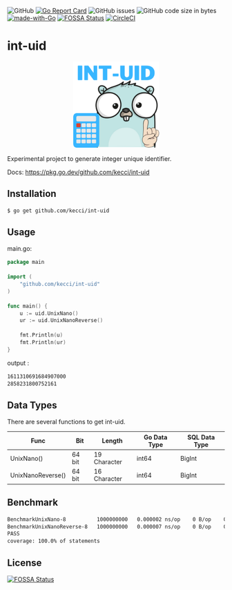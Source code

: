 ![GitHub](https://img.shields.io/github/license/kecci/int-uid)
[![Go Report Card](https://goreportcard.com/badge/github.com/kecci/int-uid)](https://goreportcard.com/report/github.com/kecci/int-uid)
![GitHub issues](https://img.shields.io/github/issues/kecci/int-uid)
![GitHub code size in bytes](https://img.shields.io/github/languages/code-size/kecci/int-uid)
[![made-with-Go](https://img.shields.io/badge/Made%20with-Go-1f425f.svg)](http://golang.org)
[![FOSSA Status](https://app.fossa.com/api/projects/git%2Bgithub.com%2Fkecci%2Fint-uid.svg?type=shield)](https://app.fossa.com/projects/git%2Bgithub.com%2Fkecci%2Fint-uid?ref=badge_shield)
[![CircleCI](https://circleci.com/gh/kecci/int-uid.svg?style=svg)](https://circleci.com/gh/kecci/int-uid)
# int-uid
<p align="center">
<img src="int-uid.png" alt="Kitten"
	title="A cute kitten" width="200" height="200" />
</p>

Experimental project to generate integer unique identifier.

Docs: https://pkg.go.dev/github.com/kecci/int-uid

## Installation
```sh
$ go get github.com/kecci/int-uid
```

## Usage

main.go:

```go
package main

import (
    "github.com/kecci/int-uid"
)

func main() {
    u := uid.UnixNano()
    ur := uid.UnixNanoReverse()

    fmt.Println(u)
    fmt.Println(ur)
}
```

output :
```sh
1611310691684907000
2858231800752161
```

## Data Types
There are several functions to get int-uid.


| Func | Bit | Length | Go Data Type | SQL Data Type | 
| ---- | --- | ------ | ------------ | ------------- |
| UnixNano() | 64 bit | 19 Character | int64 | BigInt |
| UnixNanoReverse() | 64 bit | 16 Character | int64 | BigInt |

## Benchmark
```sh
BenchmarkUnixNano-8          1000000000	  0.000002 ns/op	0 B/op	  0 allocs/op
BenchmarkUnixNanoReverse-8   1000000000	  0.000007 ns/op	0 B/op	  0 allocs/op
PASS
coverage: 100.0% of statements
```

## License
[![FOSSA Status](https://app.fossa.com/api/projects/git%2Bgithub.com%2Fkecci%2Fint-uid.svg?type=large)](https://app.fossa.com/projects/git%2Bgithub.com%2Fkecci%2Fint-uid?ref=badge_large)